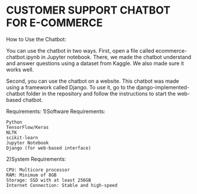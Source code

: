 # CUSTOMER SUPPORT CHATBOT FOR E-COMMERCE

How to Use the Chatbot:

You can use the chatbot in two ways. First, open a file called ecommerce-chatbot.ipynb in Jupyter notebook. There, we made the chatbot understand and answer questions using a dataset from Kaggle. We also made sure it works well.

Second, you can use the chatbot on a website. This chatbot was made using a framework called Django. To use it, go to the django-implemented-chatbot folder in the repository and follow the instructions to start the web-based chatbot.

Requirements:
1)Software Requirements:

    Python
    TensorFlow/Keras
    NLTK
    scikit-learn
    Jupyter Notebook
    Django (for web-based interface)
    
2)System Requirements:

    CPU: Multicore processor
    RAM: Minimum of 8GB
    Storage: SSD with at least 256GB
    Internet Connection: Stable and high-speed
